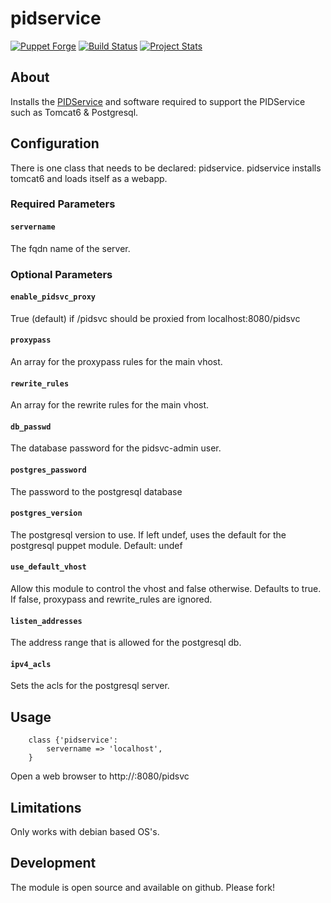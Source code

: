 # pidservice

[![Puppet Forge](http://img.shields.io/puppetforge/v/conzar/pidservice.svg)](https://forge.puppetlabs.com/conzar/pidservice)
[![Build Status](https://travis-ci.org/Conzar/pidservice.svg?branch=master)](https://travis-ci.org/Conzar/pidservice)
[![Project Stats](https://www.openhub.net/p/pidservice/widgets/project_thin_badge.gif)](https://www.openhub.net/p/pidservice)

## About

Installs the [PIDService](https://www.seegrid.csiro.au/wiki/Siss/PIDService) and software required to support the PIDService such as Tomcat6 & Postgresql.

## Configuration

There is one class that needs to be declared: pidservice.  pidservice installs tomcat6 and loads itself as a webapp.

### Required Parameters

#### `servername` 
The fqdn name of the server.

### Optional Parameters

#### `enable_pidsvc_proxy`
True (default) if /pidsvc should be proxied from localhost:8080/pidsvc

#### `proxypass`
An array for the proxypass rules for the main vhost.

#### `rewrite_rules`
An array for the rewrite rules for the main vhost.

#### `db_passwd`
The database password for the pidsvc-admin user.

#### `postgres_password`
The password to the postgresql database

#### `postgres_version`
The postgresql version to use.  If left undef, uses the default for the postgresql puppet module.
Default: undef

#### `use_default_vhost`
Allow this module to control the vhost and false otherwise. 
Defaults to true.  If false, proxypass and rewrite_rules are ignored.

#### `listen_addresses`
The address range that is allowed for the postgresql db.

#### `ipv4_acls`
Sets the acls for the postgresql server.

## Usage

```
	class {'pidservice':
		servername => 'localhost',
	}
```

Open a web browser to http://<hostname>:8080/pidsvc

## Limitations

Only works with debian based OS's.

## Development

The module is open source and available on github.  Please fork!